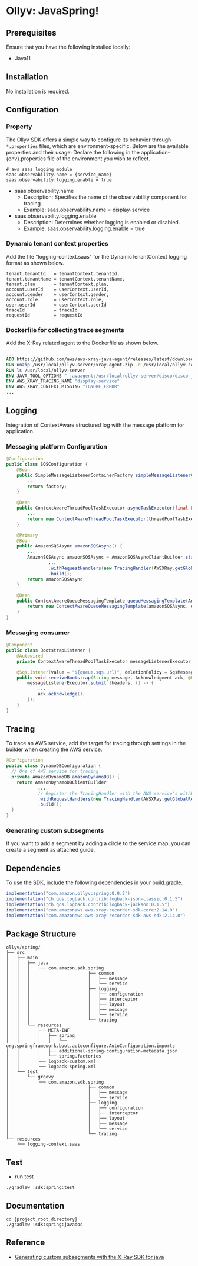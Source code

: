 # Ollyv: JavaSpring!

## Prerequisites
Ensure that you have the following installed locally:
- Java11

## Installation
No installation is required.

## Configuration
### Property
The Ollyv SDK offers a simple way to configure its behavior through `*.properties` files, which are environment-specific. Below are the available properties and their usage:
Declare the following in the application-{env}.properties file of the environment you wish to reflect.
```properties
# aws saas logging module
saas.observability.name = {service_name}
saas.observability.logging.enable = true
```
- saas.observability.name
  - Description: Specifies the name of the observability component for tracing. 
  - Example: saas.observability.name = display-service
- saas.observability.logging.enable
  - Description: Determines whether logging is enabled or disabled. 
  - Example: saas.observability.logging.enable = true

### Dynamic tenant context properties
Add the file "logging-context.saas" for the DynamicTenantContext logging format as shown below.
```text
tenant.tenantId   = tenantContext.tenantId,
tenant.tenantName = tenantContext.tenantName,
tenant.plan       = tenantContext.plan,
account.userId    = userContext.userId,
account.gender    = userContext.gender,
account.role      = userContext.role,
user.userId       = userContext.userId
traceId           = traceId
requestId         = requestId
```

### Dockerfile for collecting trace segments
Add the X-Ray related agent to the Dockerfile as shown below.
```dockerfile
...
ADD https://github.com/aws/aws-xray-java-agent/releases/latest/download/xray-agent.zip /usr/local/ollyv-server/xray-agent.zip
RUN unzip /usr/local/ollyv-server/xray-agent.zip -d /usr/local/ollyv-server
RUN ls /usr/local/ollyv-server
ENV JAVA_TOOL_OPTIONS "-javaagent:/usr/local/ollyv-server/disco/disco-java-agent.jar=pluginPath=/usr/local/ollyv-server/disco/disco-plugins"
ENV AWS_XRAY_TRACING_NAME "display-service"
ENV AWS_XRAY_CONTEXT_MISSING "IGNORE_ERROR"
...
```

## Logging
Integration of ContextAware structured log with the message platform for application.
### Messaging platform Configuration
```java
@Configuration
public class SQSConfiguration {
    @Bean
    public SimpleMessageListenerContainerFactory simpleMessageListenerContainerFactory(AmazonSQSAsync amazonSqs, ContextAwareThreadPoolTaskExecutor asyncTaskExecutor) {
        ...
        return factory;
    }

    @Bean
    public ContextAwareThreadPoolTaskExecutor asyncTaskExecutor(final Environment environment) {
        ...
        return new ContextAwareThreadPoolTaskExecutor(threadPoolTaskExecutor, environment);
    }

    @Primary
    @Bean
    public AmazonSQSAsync amazonSQSAsync() {
        ...
        AmazonSQSAsync amazonSQSAsync = AmazonSQSAsyncClientBuilder.standard()
                ...
                .withRequestHandlers(new TracingHandler(AWSXRay.getGlobalRecorder()))
                .build();
        return amazonSQSAsync;
    }

    @Bean
    public ContextAwareQueueMessagingTemplate queueMessagingTemplate(AmazonSQSAsync amazonSQSAsync, final Environment environment) {
        return new ContextAwareQueueMessagingTemplate(amazonSQSAsync, environment);
    }
}
```

### Messaging consumer
```java
@Component
public class BootstrapListener {
    @Autowired
    private ContextAwareThreadPoolTaskExecutor messageListenerExecutor;

    @SqsListener(value = "${queue.sqs.url}", deletionPolicy = SqsMessageDeletionPolicy.NEVER)
    public void receiveBootstrap(String message, Acknowledgment ack, @Headers Map<String, String> headers) throws JsonProcessingException {
        messageListenerExecutor.submit (headers, () -> {
            ...
            ack.acknowledge();
        });
    }
}
```

## Tracing
To trace an AWS service, add the target for tracing through settings in the builder when creating the AWS service.
```java
@Configuration
public class DynamoDBConfiguration {
  // One of AWS service for tracing 
  private AmazonDynamoDB amazonDynamoDB() {
    return AmazonDynamoDBClientBuilder
            ...
            // Register the TracingHandler with the AWS service's withRequestHandlers as shown below
            .withRequestHandlers(new TracingHandler(AWSXRay.getGlobalRecorder()))
            .build();
  }
}
```

### Generating custom subsegments
If you want to add a segment by adding a circle to the service map, you can create a segment as attached guide.

## Dependencies
To use the SDK, include the following dependencies in your build.gradle.
```groovy
implementation("com.amazon.ollyv:spring:0.0.2")
implementation("ch.qos.logback.contrib:logback-json-classic:0.1.5")
implementation("ch.qos.logback.contrib:logback-jackson:0.1.5")
implementation("com.amazonaws:aws-xray-recorder-sdk-core:2.14.0")
implementation("com.amazonaws:aws-xray-recorder-sdk-aws-sdk:2.14.0")
```

## Package Structure
```
ollyv/spring/
├── src
│   ├── main
│   │   ├── java
│   │   │   └── com.amazon.sdk.spring
│   │   │                      ├── common
│   │   │                      │   ├── message
│   │   │                      │   └── service
│   │   │                      ├── logging
│   │   │                      │   ├── configuration
│   │   │                      │   ├── interceptor
│   │   │                      │   ├── layout
│   │   │                      │   ├── message
│   │   │                      │   └── service
│   │   │                      └── tracing
│   │   └── resources
│   │       ├── META-INF
│   │       │   ├── spring
│   │       │   │   └── org.springframework.boot.autoconfigure.AutoConfiguration.imports
│   │       │   ├── additional-spring-configuration-metadata.json
│   │       │   └── spring.factories
│   │       ├── logback-custom.xml
│   │       └── logback-spring.xml
│   └── test
│       └── groovy
│           └── com.amazon.sdk.spring
│                              ├── common
│                              │   ├── message
│                              │   └── service
│                              ├── logging
│                              │   ├── configuration
│                              │   ├── interceptor
│                              │   ├── layout
│                              │   ├── message
│                              │   └── service
│                              └── tracing
└── resources
    └── logging-context.saas
```

## Test
* run test
```
./gradlew :sdk:spring:test
```

## Documentation
```
cd {project_root_directory}
./gradlew :sdk:spring:javadoc
```

## Reference
* [Generating custom subsegments with the X-Ray SDK for java](https://docs.aws.amazon.com/xray/latest/devguide/xray-sdk-java-subsegments.html)
